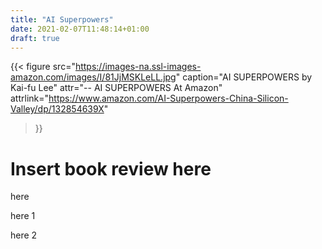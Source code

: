 ```yaml
---
title: "AI Superpowers"
date: 2021-02-07T11:48:14+01:00
draft: true
---
```


{{< figure
  src="https://images-na.ssl-images-amazon.com/images/I/81JjMSKLeLL.jpg"
  caption="AI SUPERPOWERS by Kai-fu Lee"
  attr="-- AI SUPERPOWERS At Amazon"
  attrlink="https://www.amazon.com/AI-Superpowers-China-Silicon-Valley/dp/132854639X"
>}}


# Insert book review here

here

here 1

here 2